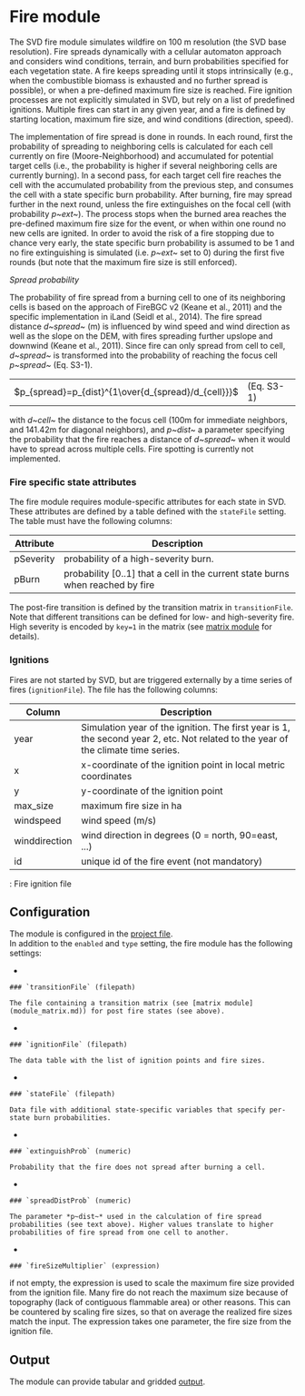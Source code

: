 # Fire module

The SVD fire module simulates wildfire on 100 m resolution (the SVD base resolution). Fire spreads dynamically with a cellular automaton approach and considers wind conditions, terrain, and burn probabilities specified for each vegetation state. A fire keeps spreading until it stops intrinsically (e.g., when the combustible biomass is exhausted and no further spread is possible), or when a pre-defined maximum fire size is reached. Fire ignition processes are not explicitly simulated in SVD, but rely on a list of predefined ignitions. Multiple fires can start in any given year, and a fire is defined by starting location, maximum fire size, and wind conditions (direction, speed).

The implementation of fire spread is done in rounds. In each round, first the probability of spreading to neighboring cells is calculated for each cell currently on fire (Moore-Neighborhood) and accumulated for potential target cells (i.e., the probability is higher if several neighboring cells are currently burning). In a second pass, for each target cell fire reaches the cell with the accumulated probability from the previous step, and consumes the cell with a state specific burn probability. After burning, fire may spread further in the next round, unless the fire extinguishes on the focal cell (with probability *p~ext~*). The process stops when the burned area reaches the pre-defined maximum fire size for the event, or when within one round no new cells are ignited. In order to avoid the risk of a fire stopping due to chance very early, the state specific burn probability is assumed to be 1 and no fire extinguishing is simulated (i.e. *p~ext~* set to 0) during the first five rounds (but note that the maximum fire size is still enforced).

*Spread probability*

The probability of fire spread from a burning cell to one of its neighboring cells is based on the approach of FireBGC v2 (Keane et al., 2011) and the specific implementation in iLand (Seidl et al., 2014). The fire spread distance *d~spread~* (m) is influenced by wind speed and wind direction as well as the slope on the DEM, with fires spreading further upslope and downwind (Keane et al., 2011). Since fire can only spread from cell to cell, *d~spread~* is transformed into the probability of reaching the focus cell *p~spread~* (Eq. S3-1).

|                                                     |            |
|-----------------------------------------------------|------------|
| $p_{spread}=p_{dist}^{1\over{d_{spread}/d_{cell}}}$ | (Eq. S3-1) |

with *d~cell~* the distance to the focus cell (100m for immediate neighbors, and 141.42m for diagonal neighbors), and *p~dist~* a parameter specifying the probability that the fire reaches a distance of *d~spread~* when it would have to spread across multiple cells. Fire spotting is currently not implemented.

### Fire specific state attributes

The fire module requires module-specific attributes for each state in SVD. These attributes are defined by a table defined with the `stateFile` setting. The table must have the following columns:

| Attribute | Description                                                                    |
|-----------|--------------------------------------------------------------------------------|
| pSeverity | probability of a high-severity burn.                                           |
| pBurn     | probability [0..1] that a cell in the current state burns when reached by fire |

The post-fire transition is defined by the transition matrix in `transitionFile`. Note that different transitions can be defined for low- and high-severity fire. High severity is encoded by `key=1` in the matrix (see [matrix module](module_matrix.md) for details).

### Ignitions

Fires are not started by SVD, but are triggered externally by a time series of fires (`ignitionFile`). The file has the following columns:

| Column        | Description                                                                                                                       |
|---------------|-----------------------------------------------------------------------------------------------------------------------------------|
| year          | Simulation year of the ignition. The first year is 1, the second year 2, etc. Not related to the year of the climate time series. |
| x             | x-coordinate of the ignition point in local metric coordinates                                                                    |
| y             | y-coordinate of the ignition point                                                                                                |
| max_size      | maximum fire size in ha                                                                                                           |
| windspeed     | wind speed (m/s)                                                                                                                  |
| winddirection | wind direction in degrees (0 = north, 90=east, ...)                                                                               |
| id            | unique id of the fire event (not mandatory)                                                                                       |

: Fire ignition file

## Configuration

The module is configured in the [project file](project_file.md).\
In addition to the `enabled` and `type` setting, the fire module has the following settings:

-   

    ### `transitionFile` (filepath)

    The file containing a transition matrix (see [matrix module](module_matrix.md)) for post fire states (see above).

-   

    ### `ignitionFile` (filepath)

    The data table with the list of ignition points and fire sizes.

-   

    ### `stateFile` (filepath)

    Data file with additional state-specific variables that specify per-state burn probabilities.

-   

    ### `extinguishProb` (numeric)

    Probability that the fire does not spread after burning a cell.

-   

    ### `spreadDistProb` (numeric)

    The parameter *p~dist~* used in the calculation of fire spread probabilities (see text above). Higher values translate to higher probabilities of fire spread from one cell to another.

-   

    ### `fireSizeMultiplier` (expression)

if not empty, the expression is used to scale the maximum fire size provided from the ignition file. Many fire do not reach the maximum size because of topography (lack of contiguous flammable area) or other reasons. This can be countered by scaling fire sizes, so that on average the realized fire sizes match the input. The expression takes one parameter, the fire size from the ignition file.

## Output

The module can provide tabular and gridded [output](outputs.md#Fire).
